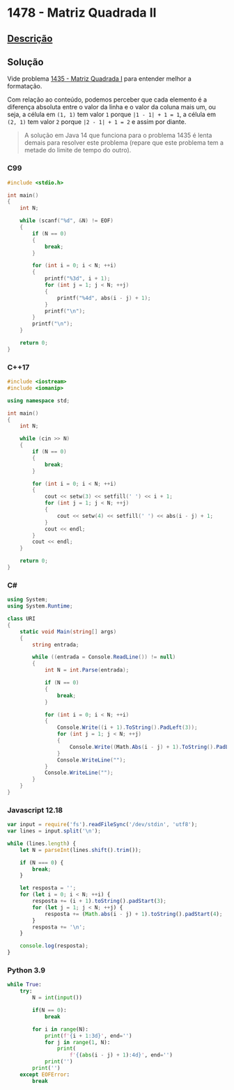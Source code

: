 # 1478 - Matriz Quadrada II

## [Descrição](https://www.beecrowd.com.br/judge/pt/problems/view/1478)

## Solução

Vide problema [1435 - Matriz Quadrada I](../1435/README.md) para entender melhor a formatação.

Com relação ao conteúdo, podemos perceber que cada elemento é a diferença absoluta entre o valor da linha e o valor da coluna mais um, ou seja, a célula em `(1, 1)` tem valor `1` porque `|1 - 1| + 1 = 1`, a célula em `(2, 1)` tem valor `2` porque `|2 - 1| + 1 = 2` e assim por diante.

> A solução em Java 14 que funciona para o problema 1435 é lenta demais para resolver este problema (repare que este problema tem a metade do limite de tempo do outro).

### C99

```c
#include <stdio.h>

int main()
{
    int N;

    while (scanf("%d", &N) != EOF)
    {
        if (N == 0)
        {
            break;
        }

        for (int i = 0; i < N; ++i)
        {
            printf("%3d", i + 1);
            for (int j = 1; j < N; ++j)
            {
                printf("%4d", abs(i - j) + 1);
            }
            printf("\n");
        }
        printf("\n");
    }

    return 0;
}
```

### C++17

```cpp
#include <iostream>
#include <iomanip>

using namespace std;

int main()
{
    int N;

    while (cin >> N)
    {
        if (N == 0)
        {
            break;
        }

        for (int i = 0; i < N; ++i)
        {
            cout << setw(3) << setfill(' ') << i + 1;
            for (int j = 1; j < N; ++j)
            {
                cout << setw(4) << setfill(' ') << abs(i - j) + 1;
            }
            cout << endl;
        }
        cout << endl;
    }

    return 0;
}
```

### C#

```cs
using System;
using System.Runtime;

class URI
{
    static void Main(string[] args)
    {
        string entrada;

        while ((entrada = Console.ReadLine()) != null)
        {
            int N = int.Parse(entrada);

            if (N == 0)
            {
                break;
            }

            for (int i = 0; i < N; ++i)
            {
                Console.Write((i + 1).ToString().PadLeft(3));
                for (int j = 1; j < N; ++j)
                {
                    Console.Write((Math.Abs(i - j) + 1).ToString().PadLeft(4));
                }
                Console.WriteLine("");
            }
            Console.WriteLine("");
        }
    }
}
```

### Javascript 12.18

```js
var input = require('fs').readFileSync('/dev/stdin', 'utf8');
var lines = input.split('\n');

while (lines.length) {
    let N = parseInt(lines.shift().trim());

    if (N === 0) {
        break;
    }

    let resposta = '';
    for (let i = 0; i < N; ++i) {
        resposta += (i + 1).toString().padStart(3);
        for (let j = 1; j < N; ++j) {
            resposta += (Math.abs(i - j) + 1).toString().padStart(4);
        }
        resposta += '\n';
    }

    console.log(resposta);
}
```

### Python 3.9

```py
while True:
    try:
        N = int(input())

        if(N == 0):
            break

        for i in range(N):
            print(f'{i + 1:3d}', end='')
            for j in range(1, N):
                print(
                    f'{(abs(i - j) + 1):4d}', end='')
            print('')
        print('')
    except EOFError:
        break
```